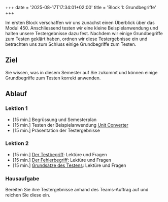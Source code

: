 +++
date = '2025-08-17T17:34:01+02:00'
title = 'Block 1: Grundbegriffe'
+++

Im ersten Block verschaffen wir uns zunächst einen Überblick über das Modul 450. Anschliessend testen wir eine kleine Beispielanwendung und halten unsere Testergebnisse dazu fest. Nachdem wir einige Grundbegriffe zum Testen geklärt haben, ordnen wir diese Testergebnisse ein und betrachten uns zum Schluss einige Grundbegriffe zum Testen.

## Ziel

Sie wissen, was in diesem Semester auf Sie zukommt und können einige Grundbegriffe zum Testen korrekt anwenden.

## Ablauf

### Lektion 1

- [15 min.] Begrüssung und Semesterplan
- [15 min.] Testen der Beispielanwendung [Unit Converter](/unit-converter)
- [15 min.] Präsentation der Testergebnisse

### Lektion 2

- [15 min.] [Der Testbegriff](/theorie/testbegriff): Lektüre und Fragen
- [15 min.] [Der Fehlerbegriff](/theorie/fehlerbegriff): Lektüre und Fragen
- [15 min.] [Grundsätze des Testens](/theorie/grundsaetze): Lektüre und Fragen

### Hausaufgabe

Bereiten Sie ihre Testergebnisse anhand des Teams-Auftrag auf und reichen Sie diese ein.
